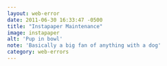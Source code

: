 ```yaml
---
layout: web-error
date: 2011-06-30 16:33:47 -0500
title: "Instapaper Maintenance"
image: instapaper
alt: 'Pup in bowl'
note: 'Basically a big fan of anything with a dog'
category: web-errors
---
```

